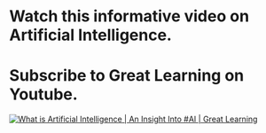 # Watch this informative video on Artificial Intelligence.
# Subscribe to Great Learning on Youtube.
[![What is Artificial Intelligence | An Insight Into #AI | Great Learning](https://img.youtube.com/vi/uR2z_6fltW4/0.jpg)](https://www.youtube.com/watch?v=uR2z_6fltW4)
